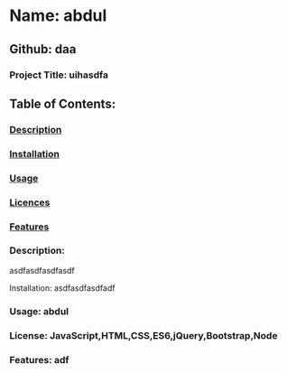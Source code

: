 


# Name: abdul

## Github: daa

### Project Title: uihasdfa
## Table of Contents:
### [Description](#Description)
### [Installation](#Installation)
### [Usage](#Usage)
### [Licences](#License)
### [Features](#Features)

### Description: 
asdfasdfasdfasdf

Installation: asdfasdfasdfadf
 
### Usage: abdul

### License: JavaScript,HTML,CSS,ES6,jQuery,Bootstrap,Node

### Features: adf

